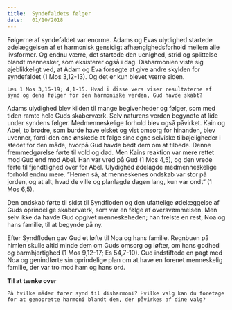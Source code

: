 ```yaml
---
title:  Syndefaldets følger
date:   01/10/2018
---
```


Følgerne af syndefaldet var enorme. Adams og Evas ulydighed startede ødelæggelsen af et harmonisk gensidigt afhængighedsforhold mellem alle livsformer. Og endnu værre, det startede den uenighed, strid og splittelse blandt mennesker, som eksisterer også i dag. Disharmonien viste sig øjeblikkeligt ved, at Adam og Eva forsøgte at give andre skylden for syndefaldet (1 Mos 3,12-13). Og det er kun blevet værre siden.

`Læs 1 Mos 3,16-19; 4,1-15. Hvad i disse vers viser resultaterne af synd og dens følger for den harmoniske verden, Gud havde skabt?`

Adams ulydighed blev kilden til mange begivenheder og følger, som med tiden ramte hele Guds skaberværk. Selv naturens verden begyndte at lide under syndens følger. Medmenneskelige forhold blev også påvirket. Kain og Abel, to brødre, som burde have elsket og vist omsorg for hinanden, blev uvenner, fordi den ene ønskede at følge sine egne selviske tilbøjeligheder i stedet for den måde, hvorpå Gud havde bedt dem om at tilbede. Denne fremmedgørelse førte til vold og død. Men Kains reaktion var mere rettet mod Gud end mod Abel. Han var vred på Gud (1 Mos 4,5), og den vrede førte til fjendtlighed over for Abel. Ulydighed ødelagde medmenneskelige forhold endnu mere.
”Herren så, at menneskenes ondskab var stor på jorden, og at alt, hvad de ville og planlagde dagen lang, kun var ondt“ (1 Mos 6,5).

Den ondskab førte til sidst til Syndfloden og den ufattelige ødelæggelse af Guds oprindelige skaberværk, som var en følge af oversvømmelsen. Men selv ikke da havde Gud opgivet menneskeheden; han frelste en rest, Noa og hans familie, til at begynde på ny.

Efter Syndfloden gav Gud et løfte til Noa og hans familie. Regnbuen på himlen skulle altid minde dem om Guds omsorg og løfter, om hans godhed og barmhjertighed (1 Mos 9,12-17; Es 54,7-10). Gud indstiftede en pagt med Noa og genindførte sin oprindelige plan om at have en forenet menneskelig familie, der var tro mod ham og hans ord.

**Til at tænke over**

`På hvilke måder fører synd til disharmoni? Hvilke valg kan du foretage for at genoprette harmoni blandt dem, der påvirkes af dine valg?`
